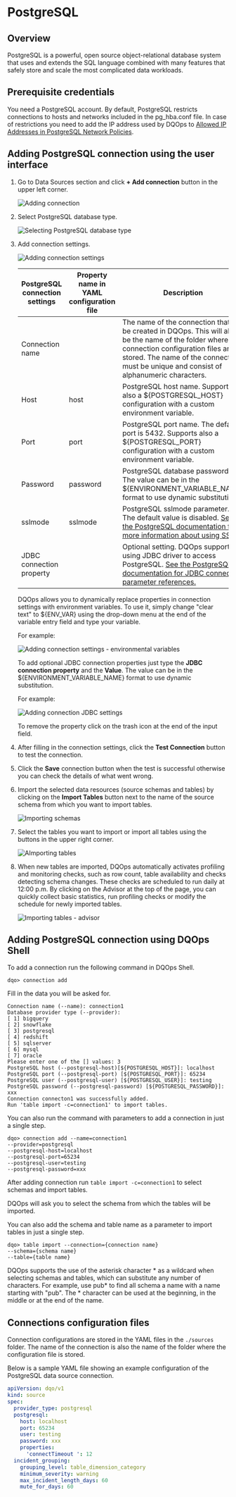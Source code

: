 # PostgreSQL

## Overview

PostgreSQL is a powerful, open source object-relational database system that uses and extends the SQL language combined 
with many features that safely store and scale the most complicated data workloads.

## Prerequisite credentials

You need a PostgreSQL account. By default, PostgreSQL restricts connections to hosts and networks included in the 
pg_hba.conf file. In case of restrictions you need to add the IP address used by DQOps to
[Allowed IP Addresses in PostgreSQL Network Policies](https://www.postgresql.org/docs/9.1/auth-pg-hba-conf.html).

## Adding PostgreSQL connection using the user interface

1. Go to Data Sources section and click **+ Add connection** button in the upper left corner.

    ![Adding connection](https://dqops.com/docs/images/working-with-dqo/adding-connections/adding-connection.png)

2. Select PostgreSQL database type.

    ![Selecting PostgreSQL database type](https://dqops.com/docs/images/working-with-dqo/adding-connections/adding-connection-postgresql.png)

3. Add connection settings.

    ![Adding connection settings](https://dqops.com/docs/images/working-with-dqo/adding-connections/connection-settings-postgresql.png)

    | PostgreSQL connection settings | Property name in YAML configuration file | Description                                                                                                                                                                                                                               |
    |--------------------------------|-------------------------------------------------------------------------------------------------------------------------------------------------------------------------------------------------------------------------------------------|-----------------------------------------------------------------------------------------------------------------------------------------------------------------------------------------------------------------------------------------|
    | Connection name                |                                          | The name of the connection that will be created in DQOps. This will also be the name of the folder where the connection configuration files are stored. The name of the connection must be unique and consist of alphanumeric characters. |
    | Host                           | host                                     | PostgreSQL host name. Supports also a ${POSTGRESQL_HOST} configuration with a custom environment variable.                                                                                                                                |
    | Port                           | port                                     | PostgreSQL port name. The default port is 5432. Supports also a ${POSTGRESQL_PORT} configuration with a custom environment variable.                                                                                                      |
    | Password                       | password                                 | PostgreSQL database password. The value can be in the ${ENVIRONMENT_VARIABLE_NAME} format to use dynamic substitution.                                                                                                                    |
    | sslmode                        | sslmode                                  | PostgreSQL sslmode parameter. The default value is disabled. [See the PostgreSQL documentation for more information about using SSL.](https://jdbc.postgresql.org/documentation/ssl/)                                                     |  
    | JDBC connection property       |                                          | Optional setting. DQOps supports using JDBC driver to access PostgreSQL. [See the PostgreSQL documentation for JDBC connection parameter references.](https://jdbc.postgresql.org/documentation/use/)                                     |
    
    DQOps allows you to dynamically replace properties in connection settings with environment variables. To use it, simply
    change "clear text" to ${ENV_VAR} using the drop-down menu at the end of the variable entry field and type your variable.
    
    For example:

    ![Adding connection settings - environmental variables](https://dqops.com/docs/images/working-with-dqo/adding-connections/connection-settings-envvar.jpg)
    
    To add optional JDBC connection properties just type the **JDBC connection property** and the **Value**. The value
    can be in the ${ENVIRONMENT_VARIABLE_NAME} format to use dynamic substitution.
    
    For example:

    ![Adding connection JDBC settings](https://dqops.com/docs/images/working-with-dqo/adding-connections/connection-settings-JDBC-properties.jpg)
    
    To remove the property click on the trash icon at the end of the input field.

4. After filling in the connection settings, click the **Test Connection** button to test the connection.
5. Click the **Save** connection button when the test is successful otherwise you can check the details of what went wrong.
6. Import the selected data resources (source schemas and tables) by clicking on the **Import Tables** button next to
   the name of the source schema from which you want to import tables. 

    ![Importing schemas](https://dqops.com/docs/images/working-with-dqo/adding-connections/importing-schemas.png)

7. Select the tables you want to import or import all tables using the buttons in the upper right corner.

    ![AImporting tables](https://dqops.com/docs/images/working-with-dqo/adding-connections/importing-tables.jpg)

8. When new tables are imported, DQOps automatically activates profiling and monitoring checks, such as row count, table availability and checks detecting schema changes. These checks are scheduled to run daily at 12:00 p.m. By clicking on the Advisor at the top of the page, you can quickly collect basic statistics, run profiling checks or modify the schedule for newly imported tables.

    ![Importing tables - advisor](https://dqops.com/docs/images/working-with-dqo/adding-connections/importing-tables-advisor.png)

## Adding PostgreSQL connection using DQOps Shell

To add a connection run the following command in DQOps Shell.

```
dqo> connection add
```

Fill in the data you will be asked for.

```
Connection name (--name): connection1
Database provider type (--provider):
[ 1] bigquery
[ 2] snowflake
[ 3] postgresql
[ 4] redshift
[ 5] sqlserver
[ 6] mysql
[ 7] oracle
Please enter one of the [] values: 3
PostgreSQL host (--postgresql-host)[${POSTGRESQL_HOST}]: localhost
PostgreSQL port (--postgresql-port) [${POSTGRESQL_PORT}]: 65234
PostgreSQL user (--postgresql-user) [${POSTGRESQL_USER}]: testing
PostgreSQL password (--postgresql-password) [${POSTGRESQL_PASSWORD}]: xxx
Connection connecton1 was successfully added.
Run 'table import -c=connection1' to import tables.
```

You can also run the command with parameters to add a connection in just a single step.

```
dqo> connection add --name=connection1
--provider=postgresql
--postgresql-host=localhost
--postgresql-port=65234
--postgresql-user=testing
--postgresql-password=xxx
```

After adding connection run `table import -c=connection1` to select schemas and import tables.

DQOps will ask you to select the schema from which the tables will be imported.

You can also add the schema and table name as a parameter to import tables in just a single step.

```
dqo> table import --connection={connection name}
--schema={schema name}
--table={table name}
```
DQOps supports the use of the asterisk character * as a wildcard when selecting schemas and tables, which can substitute
any number of characters. For example, use  pub* to find all schema a name with a name starting with "pub". The *
character can be used at the beginning, in the middle or at the end of the name.

## Connections configuration files

Connection configurations are stored in the YAML files in the `./sources` folder. The name of the connection is also
the name of the folder where the configuration file is stored.

Below is a sample YAML file showing an example configuration of the PostgreSQL data source connection.

``` yaml
apiVersion: dqo/v1
kind: source
spec:
  provider_type: postgresql
  postgresql:
    host: localhost
    port: 65234
    user: testing
    password: xxx
    properties:
      'connectTimeout ': 12
  incident_grouping:
    grouping_level: table_dimension_category
    minimum_severity: warning
    max_incident_length_days: 60
    mute_for_days: 60
```